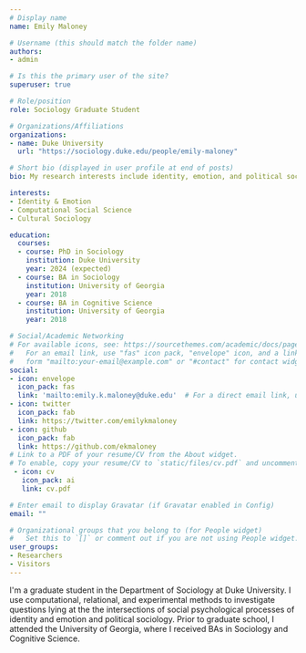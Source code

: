 ```yaml
---
# Display name
name: Emily Maloney

# Username (this should match the folder name)
authors:
- admin

# Is this the primary user of the site?
superuser: true

# Role/position
role: Sociology Graduate Student

# Organizations/Affiliations
organizations:
- name: Duke University
  url: "https://sociology.duke.edu/people/emily-maloney"

# Short bio (displayed in user profile at end of posts)
bio: My research interests include identity, emotion, and political sociology.

interests:
- Identity & Emotion
- Computational Social Science
- Cultural Sociology

education:
  courses:
  - course: PhD in Sociology
    institution: Duke University
    year: 2024 (expected)
  - course: BA in Sociology
    institution: University of Georgia
    year: 2018
  - course: BA in Cognitive Science
    institution: University of Georgia
    year: 2018

# Social/Academic Networking
# For available icons, see: https://sourcethemes.com/academic/docs/page-builder/#icons
#   For an email link, use "fas" icon pack, "envelope" icon, and a link in the
#   form "mailto:your-email@example.com" or "#contact" for contact widget.
social:
- icon: envelope
  icon_pack: fas
  link: 'mailto:emily.k.maloney@duke.edu'  # For a direct email link, use "mailto:test@example.org".
- icon: twitter
  icon_pack: fab
  link: https://twitter.com/emilykmaloney
- icon: github
  icon_pack: fab
  link: https://github.com/ekmaloney
# Link to a PDF of your resume/CV from the About widget.
# To enable, copy your resume/CV to `static/files/cv.pdf` and uncomment the lines below.
 - icon: cv
   icon_pack: ai
   link: cv.pdf

# Enter email to display Gravatar (if Gravatar enabled in Config)
email: ""

# Organizational groups that you belong to (for People widget)
#   Set this to `[]` or comment out if you are not using People widget.
user_groups:
- Researchers
- Visitors
---
```


I'm a graduate student in the Department of Sociology at Duke University. I use computational, relational, and experimental methods to investigate questions lying at the the intersections of social psychological processes of identity and emotion and political sociology. Prior to graduate school, I attended the University of Georgia, where I received BAs in Sociology and Cognitive Science. 
